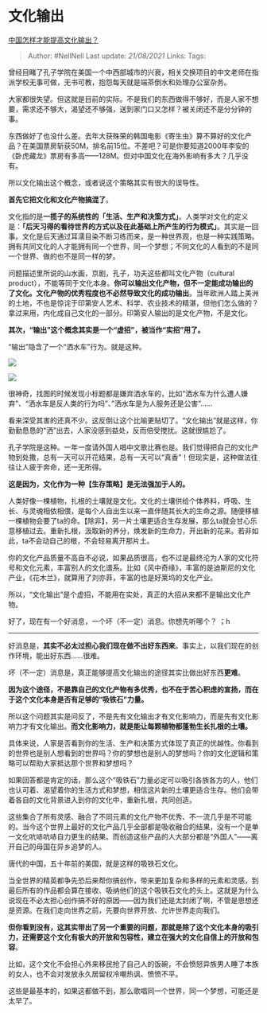 # 文化输出
[中国怎样才能提高文化输出？](https://www.zhihu.com/question/387797541/answer/1221714710)

> Author: #NellNell
Last update: *21/08/2021*
Links:
Tags:

曾经目睹了孔子学院在美国一个中西部城市的兴衰，相关交换项目的中文老师在指派学校无事可做，无书可教，抱怨每天就是端茶倒水和处理办公室杂务。

大家都很失望。但这就是目前的实际。不是我们的东西做得不够好，而是人家不想要，需求还不够大，渴望还不够强，送到家门口又怎样？被关闭还不是分分钟的事。

东西做好了也没什么差。去年大获殊荣的韩国电影《寄生虫》算不算好的文化产品？在美国票房斩获50M，排名前15位。不差吧？可是你要知道2000年李安的《卧虎藏龙》票房有多高——128M。但对中国文化在海外影响有多大？几乎没有。

所以文化输出这个概念，或者说这个策略其实有很大的误导性。

**首先它把文化和文化产物搞混了**。

文化指的是**一揽子的系统性的「生活、生产和决策方式」**。人类学对文化的定义是：**「后天习得的看待世界的方式以及在此基础上所产生的行为模式」**。其实是一回事。文化是后天通过耳濡目染不断习练而来，是一种世界观，也是一种实践策略。拥有共同文化的人才能拥有同一个世界，同一个梦想；不同文化的人看到的不是同一个世界、做的也不是同一样的梦。

问题描述里所说的山水画，京剧，孔子，功夫这些都叫文化产物（cultural product），不能等同于文化本身。**你可以输出文化产物，但不一定能成功输出的了文化。文化产物的优秀程度也不必然导致文化的成功输出**。当年欧洲人踏上美洲的土地，不也是惊诧于印第安人艺术、科学、农业技术的精湛，但他们怎么做的？拿过来用，内化成自己文化的一部分。印第安人输出的是文化产物，不是文化。

**其次，“输出”这个概念其实是一个“虚招”，被当作“实招”用了。**

“输出”隐含了一个“洒水车”行为。就是这种。

![](https://pic1.zhimg.com/50/v2-d323e26d379bce6fc3f087952ee212b1_720w.jpg?source=c8b7c179)

![](https://pic1.zhimg.com/80/v2-d323e26d379bce6fc3f087952ee212b1_720w.jpg?source=c8b7c179)

很神奇，找图的时候发现小标题都是嫌弃洒水车的，比如“洒水车为什么遭人嫌弃”、“洒水车是反人类的行为吗”、”洒水车是为人服务还是公害”……

看来深受其害的还真不少。这反倒让这个比喻更贴切了。“文化输出”就是这样，你勤勤恳恳的“洒”出去，人家没感到益处，反而倍受搅扰。这就很尴尬了。

孔子学院是这种。一年一度请外国人唱中文歌比赛也是。我们觉得把自己的文化产物到处撒，总有一天可以开花结果，总有一天可以“真香”！但现实是，这种做法往往让人疲于奔命，还一无所得。

**这是因为，文化作为一种【生存策略】是无法强加于人的。**

人类好像一棵植物，扎根的土壤就是文化。文化的土壤供给个体养料，呼吸、生长、与灵魂相依相偎，是每个人自出生以来一直伴随其长大的生命之源。随便移植一棵植物会要了ta的命。【除非】，另一片土壤更适合生存发展，那么ta就会甘心乐意移植过去。重新扎根，汲取新的养分，焕发新的生命力，开出新的花来。若非如此，ta不会动自己的根，不会轻易离开那片土。

你的文化产品质量不高自不必说，如果品质很高，也不过是最终沦为人家的文化符号和文化元素，丰富别人的文化谱系。比如《风中奇缘》，丰富的是迪斯尼的文化产业，《花木兰》，就算用了刘亦菲，丰富的也是好莱坞的文化产业。

所以，“文化输出”是个虚招，不能用在实处，真正的大招从来都不是输出文化产物。

好了，现在有一个好消息，一个坏（不一定）消息。你想先听哪个？ ；h

---

好消息是，**其实不必太过担心我们现在做不出好东西来**。事实上，以我们现在的创作环境，能出好东西……很难。

坏（不一定）消息是，真正能够提高文化输出的途径其实比做出好东西**更难**。

**因为这个途径，不是靠自己的文化产物有多优秀，也不在于苦心积虑的宣扬，而在于这个文化本身是否有足够的“吸铁石”力量。**

所以这个问题其实是问反了，不是先有文化输出才有文化影响力，而是先有文化影响力才有文化输出。**而文化影响力，就是能让每颗植物都蓬勃生长扎根的土壤。**

具体来说，人家是否看到你的生活、生产和决策方式体现了真正的优越性。你看到的世界也是别人想看到的世界吗？你的梦想也是别人的梦想吗？你的文化逻辑和策略可以帮助大家抵达那个世界和梦想吗？

如果回答都是肯定的话，那么这个“吸铁石”力量必定可以吸引各族各方的人，他们也认可着、渴望着你的生活方式和梦想，相信这片新的土壤更适合生存。他们会带着各自的文化背景进入到你的文化中，重新扎根，共同创造。

这些集合了所有灵感、融合了不同元素的文化产物不优秀、不一流几乎是不可能的。当今这个世界上最好的文化产品几乎全部都是吸收融合的结果，没有一个是单一文化吭哧吭哧自力更生的结果。而创造这些产品的人大部分都是“外国人”——离开自己的母国在异乡追梦的人。

唐代的中国，五十年前的美国，就是这样的吸铁石文化。

当全世界的精英都争先恐后来帮你搞创作，带来更加复杂和多样的元素和灵感，到最后所有的作品都会算在接收、吸纳他们的这个吸铁石文化的头上。这就是为什么说现在不必太担心创作搞不好的原因——因为我们还是太封闭了啊，不管是思想还是资源。在我们走向世界之前，先要向世界开放、允许世界走向我们。

**但你看到没有，这其实带出了另一个重要的问题，那就是除了这个文化本身的吸引力，还需要这个文化有极大的开放和包容性，建立在强大的文化自信上的开放和包容**。

比如，这个文化不会担心外来移民抢了自己人的饭碗，不会愤怒异族男人睡了本族的女人，也不会对发放永久居留权冷嘲热讽、愤愤不平。

这些是最基本的，如果这都做不到，那么歌唱同一个世界，同一个梦想，可能还是太早了。
